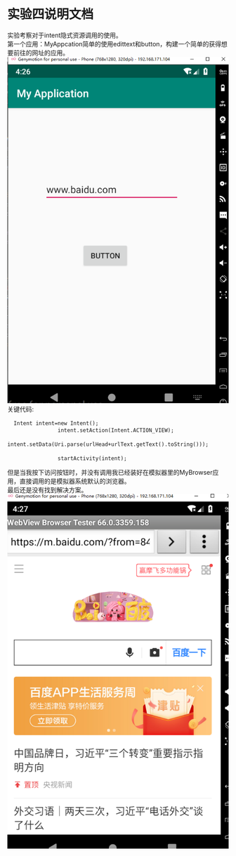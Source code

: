 # 实验四说明文档
实验考察对于intent隐式资源调用的使用。</br>
第一个应用：MyAppcation简单的使用edittext和button，构建一个简单的获得想要前往的网址的应用。</br>
![getUrl](https://github.com/LikeBlue1/-/blob/master/AndroidPractice4/picture/getUrl.png)
关键代码:</br>
```
  Intent intent=new Intent();
                intent.setAction(Intent.ACTION_VIEW);
                intent.setData(Uri.parse(urlHead+urlText.getText().toString()));

                startActivity(intent);
```
但是当我按下访问按钮时，并没有调用我已经装好在模拟器里的MyBrowser应用，直接调用的是模拟器系统默认的浏览器。</br>
最后还是没有找到解决方案。</br>
![outoview](https://github.com/LikeBlue1/-/blob/master/AndroidPractice4/picture/outoview.png)
